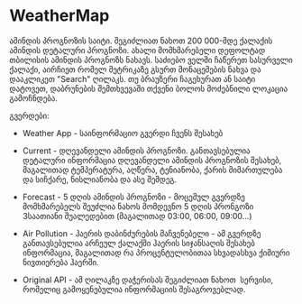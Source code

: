 # WeatherMap
ამინდის პროგნოზის საიტი. შეგიძლიათ ნახოთ 200 000-მდე ქალაქის ამინდის დეტალური პროგნოზი.
ახალი მომხმარებელი დეფოლტად თბილისის ამინდის პროგნოზს ნახავს.
საძიებო ველში ჩაწერეთ სასურველი ქალაქი, აირჩიეთ რომელ მეტრიკაზე გსურთ მონაცემების ნახვა და დააკლიკეთ "Search" ღილაკს.
თუ ბრაუზერი ჩაგეხურათ ან საიტი დატოვეთ, დაბრუნების შემთხვევაში თქვენი ბოლოს მოძებნილი ლოკაცია გამოჩნდება. 

გვერდები:

- Weather App - საინფორმაციო გვერდი ჩვენს შესახებ

- Current - დღევანდელი ამინდის პროგნოზი. განთავსებულია დეტალური ინფორმაცია დღევანდელი ამინდის პროგნოზის შესახებ, მაგალითად ტემპერატურა, აღწერა, ტენიანობა, ქარის მიმართულება და სიჩქარე, ნისლიანობა და ასე შემდეგ.

- Forecast - 5 დღის ამინდის პროგნოზი - მოცემულ გვერდზე მომხმარებელს შეუძლია ნახოს მომდევნო 5 დღის პრონგოზი 3საათიანი შუალედებით (მაგალითად 03:00, 06:00, 09:00…)

- Air Pollution - ჰაერის დაბინძურების მაჩვენებელი - ამ გვერდზე განთავსებულია არჩეულ ქალაქში ჰაერის სიჯანსაღის შესახებ ინფორმაცია, მაგალითად  რა პროცენტულობითაა სხვადასხვა ქიმიური ნივთიერება ჰაერში.

- Original API - ამ ღილაკზე დაჭერისას შეგიძლიათ ნახოთ  სერვისი, რომელიც გამოყენებულია ინფორმაციის შესაგროვებლად.
